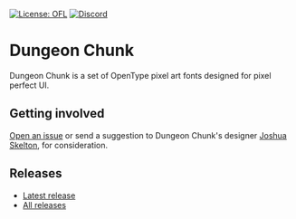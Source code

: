 [![License: OFL](https://img.shields.io/badge/License-OFL-lightgrey.svg)](https://opensource.org/licenses/OFL-1.1) [![Discord](https://img.shields.io/discord/266998536632139776.svg?logo=discord&logoColor=white&logoWidth=20&labelColor=7289DA&label=Discord&color=17cf48)](https://discord.gg/gyhmH5f)

# Dungeon Chunk

Dungeon Chunk is a set of OpenType pixel art fonts designed for pixel perfect UI.

## Getting involved

[Open an issue](https://github.com/priorityinterrupt/dungeon-chunk/issues) or send a suggestion to Dungeon Chunk's designer [Joshua Skelton](mailto:joshua@priorityinterrupt.games?subject=[GitHub]%Dungeon%20Chunk), for consideration.

## Releases

* [Latest release](../../releases/latest)
* [All releases](../../releases)